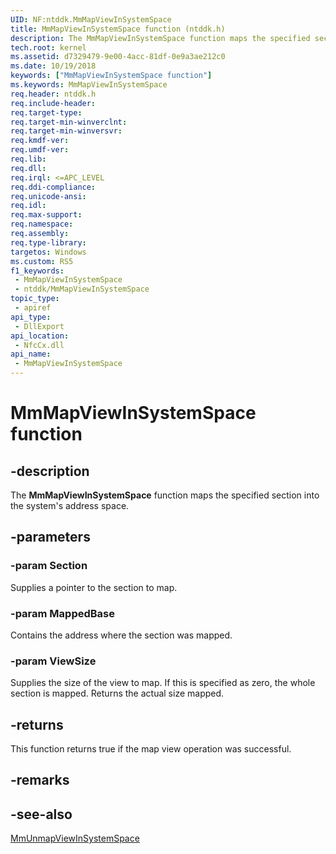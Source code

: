 ```yaml
---
UID: NF:ntddk.MmMapViewInSystemSpace
title: MmMapViewInSystemSpace function (ntddk.h)
description: The MmMapViewInSystemSpace function maps the specified section into the system's address space.
tech.root: kernel
ms.assetid: d7329479-9e00-4acc-81df-0e9a3ae212c0
ms.date: 10/19/2018
keywords: ["MmMapViewInSystemSpace function"]
ms.keywords: MmMapViewInSystemSpace
req.header: ntddk.h
req.include-header: 
req.target-type: 
req.target-min-winverclnt: 
req.target-min-winversvr: 
req.kmdf-ver: 
req.umdf-ver: 
req.lib: 
req.dll: 
req.irql: <=APC_LEVEL
req.ddi-compliance: 
req.unicode-ansi: 
req.idl: 
req.max-support: 
req.namespace: 
req.assembly: 
req.type-library: 
targetos: Windows
ms.custom: RS5
f1_keywords:
 - MmMapViewInSystemSpace
 - ntddk/MmMapViewInSystemSpace
topic_type:
 - apiref
api_type:
 - DllExport
api_location:
 - NfcCx.dll
api_name:
 - MmMapViewInSystemSpace
---
```


# MmMapViewInSystemSpace function


## -description

The **MmMapViewInSystemSpace** function maps the specified section into the system's address space.

## -parameters

### -param Section

Supplies a pointer to the section to map.

### -param MappedBase

Contains the address where the section was mapped.

### -param ViewSize

Supplies the size of the view to map.  If this is specified as zero, the whole section is mapped. Returns the actual size mapped.

## -returns

This function returns true if the map view operation was successful.

## -remarks

## -see-also

[MmUnmapViewInSystemSpace](nf-ntddk-mmunmapviewinsystemspace.md)

